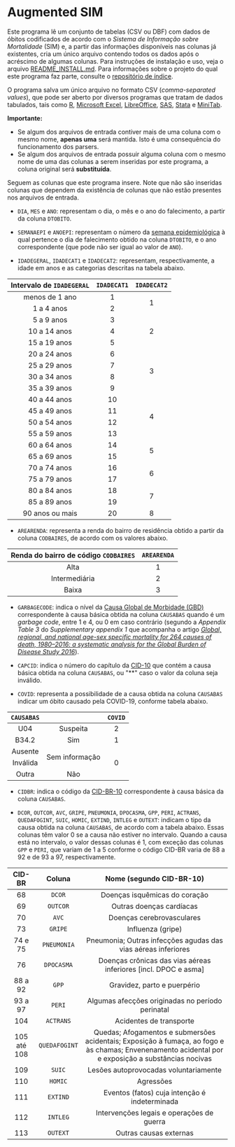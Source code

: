 # Augmented SIM

Este programa lê um conjunto de tabelas (CSV ou DBF) com dados de óbitos
codificados de acordo com o *Sistema de Informação sobre Mortalidade* (SIM)
e, a partir das informações disponíveis nas colunas já existentes,
cria um único arquivo contendo todos os dados após o acréscimo de algumas
colunas. Para instruções de instalação e uso, veja o arquivo
[README_INSTALL.md](https://gitlab.com/projeto-fm-usp-mortalidade-sp/augmented-sim/-/blob/master/README_INSTALL.md).
Para informações sobre o projeto do qual este
programa faz parte, consulte o
[repositório de índice](https://gitlab.com/projeto-fm-usp-mortalidade-sp/index).

O programa salva um único arquivo no formato CSV (*comma-separated values*),
que pode ser aberto por diversos programas que tratam de dados tabulados,
tais como
[R](https://www.r-project.org/),
[Microsoft Excel](https://www.microsoft.com/en/microsoft-365/excel),
[LibreOffice](https://www.libreoffice.org/),
[SAS](https://www.sas.com/),
[Stata](https://www.stata.com/) e
[MiniTab](https://www.minitab.com/).

<!-- ABOUT:END -->

**Importante:**

- Se algum dos arquivos de entrada contiver mais de uma coluna com o mesmo
  nome, **apenas uma** será mantida. Isto é uma consequência do funcionamento dos
  parsers.
- Se algum dos arquivos de entrada possuir alguma coluna com o mesmo nome de
  uma das colunas a serem inseridas por este programa,
  a coluna original será **substituída**.

Seguem as colunas que este programa insere. Note que não são inseridas colunas
que dependem da existência de colunas que não
estão presentes nos arquivos de entrada.

- `DIA`, `MES` e `ANO`:
  representam o dia, o mês e o ano do falecimento,
  a partir da coluna `DTOBITO`.

- `SEMANAEPI` e `ANOEPI`:
  representam o número da
  [semana epidemiológica](https://portalsinan.saude.gov.br/calendario-epidemiologico)
  à qual pertence o dia de falecimento obtido na coluna `DTOBITO`, e o ano
  correspondente (que pode não ser igual ao valor de `ANO`).

- `IDADEGERAL`, `IDADECAT1` e `IDADECAT2`:
  representam, respectivamente, a idade em anos e as categorias descritas
  na tabela abaixo.

<table>
<thead>
  <tr>
    <th>Intervalo de <code>IDADEGERAL</code></th>
    <th><code>IDADECAT1</code></th>
    <th><code>IDADECAT2</code></th>
  </tr>
</thead>
<tbody>
  <tr>
    <td align="center">menos de 1 ano</td>
    <td align="center">1</td>
    <td align="center" rowspan="2">1</td>
  </tr>
  <tr>
    <td align="center">1 a 4 anos</td>
    <td align="center">2</td>
  </tr>
  <tr>
    <td align="center">5 a 9 anos</td>
    <td align="center">3</td>
    <td align="center" rowspan="3">2</td>
  </tr>
  <tr>
    <td align="center">10 a 14 anos</td>
    <td align="center">4</td>
  </tr>
  <tr>
    <td align="center">15 a 19 anos</td>
    <td align="center">5</td>
  </tr>
  <tr>
    <td align="center">20 a 24 anos</td>
    <td align="center">6</td>
    <td align="center" rowspan="4">3</td>
  </tr>
  <tr>
    <td align="center">25 a 29 anos</td>
    <td align="center">7</td>
  </tr>
  <tr>
    <td align="center">30 a 34 anos</td>
    <td align="center">8</td>
  </tr>
  <tr>
    <td align="center">35 a 39 anos</td>
    <td align="center">9</td>
  </tr>
  <tr>
    <td align="center">40 a 44 anos</td>
    <td align="center">10</td>
    <td align="center" rowspan="4">4</td>
  </tr>
  <tr>
    <td align="center">45 a 49 anos</td>
    <td align="center">11</td>
  </tr>
  <tr>
    <td align="center">50 a 54 anos</td>
    <td align="center">12</td>
  </tr>
  <tr>
    <td align="center">55 a 59 anos</td>
    <td align="center">13</td>
  </tr>
  <tr>
    <td align="center">60 a 64 anos</td>
    <td align="center">14</td>
    <td align="center" rowspan="2">5</td>
  </tr>
  <tr>
    <td align="center">65 a 69 anos</td>
    <td align="center">15</td>
  </tr>
  <tr>
    <td align="center">70 a 74 anos</td>
    <td align="center">16</td>
    <td align="center" rowspan="2">6</td>
  </tr>
  <tr>
    <td align="center">75 a 79 anos</td>
    <td align="center">17</td>
  </tr>
  <tr>
    <td align="center">80 a 84 anos</td>
    <td align="center">18</td>
    <td align="center" rowspan="2">7</td>
  </tr>
  <tr>
    <td align="center">85 a 89 anos</td>
    <td align="center">19</td>
  </tr>
  <tr>
    <td align="center">90 anos ou mais</td>
    <td align="center">20</td>
    <td align="center">8</td>
  </tr>
</tbody>
</table>

- `AREARENDA`: representa a renda do bairro de residência obtido a partir
  da coluna `CODBAIRES`, de acordo com os valores abaixo.

<table>
  <thead>
    <tr>
      <th>Renda do bairro de código <code>CODBAIRES</code><br></th>
      <th><code>AREARENDA</code></th>
    </tr>
  </thead>
  <tbody>
    <tr>
      <td align="center">Alta</td>
      <td align="center">1</td>
    </tr>
    <tr>
      <td align="center">Intermediária</td>
      <td align="center">2</td>
    </tr>
    <tr>
      <td align="center">Baixa</td>
      <td align="center">3</td>
    </tr>
  </tbody>
</table>

- `GARBAGECODE`:
  indica o nível da
  [Causa Global de Morbidade (GBD)](https://www.healthdata.org/gbd/)
  correspondente à causa básica obtida na coluna `CAUSABAS`
  quando é um *garbage code*, entre 1 e 4, ou 0 em caso contrário
  (segundo a *Appendix Table 3* do *Supplementary appendix 1* que acompanha
    o artigo
    [*Global, regional, and national age-sex specific mortality for 264 causes
    of death, 1980–2016: a systematic analysis for the Global Burden of
    Disease Study 2016*](https://doi.org/10.1016/S0140-6736(17)32152-9)).

- `CAPCID`:
  indica o número do capítulo da [CID-10](https://icd.who.int/browse10/)
  que contém a causa básica obtida na coluna `CAUSABAS`, ou "\*\*" caso o
  valor da coluna seja inválido.

- `COVID`:
  representa a possibilidade de a causa obtida na coluna
  `CAUSABAS` indicar um óbito causado pela COVID-19, conforme tabela abaixo.

<table>
<thead>
  <tr>
    <th><code>CAUSABAS</code></th>
    <th></th>
    <th><code>COVID</code></th>
  </tr>
</thead>
<tbody>
  <tr>
    <td align="center">U04</td>
    <td align="center">Suspeita</td>
    <td align="center">2</td>
  </tr>
  <tr>
    <td align="center">B34.2</td>
    <td align="center">Sim</td>
    <td align="center">1</td>
  </tr>
  <tr>
    <td align="center">Ausente</td>
    <td align="center" rowspan="2">Sem informação</td>
    <td align="center" rowspan="3">0</td>
  </tr>
  <tr>
    <td align="center">Inválida</td>
  </tr>
  <tr>
    <td align="center">Outra</td>
    <td align="center">Não</td>
  </tr>
</tbody>
</table>

- `CIDBR`: indica o código da
  [CID-BR-10](http://tabnet.saude.mg.gov.br/Notas_tecnicas/Mortalidade_CID-10_Lista_CID-BR.pdf)
   correspondente à causa básica da coluna `CAUSABAS`.

- `DCOR`, `OUTCOR`, `AVC`, `GRIPE`, `PNEUMONIA`, `DPOCASMA`, `GPP`, `PERI`,
  `ACTRANS`, `QUEDAFOGINT`, `SUIC`, `HOMIC`, `EXTIND`, `INTLEG` e
  `OUTEXT`: indicam
  o tipo da causa obtida na coluna `CAUSABAS`, de acordo com a tabela abaixo.
  Essas colunas têm valor 0 se a causa não estiver no intervalo.
  Quando a causa está no intervalo, o valor dessas colunas é 1,
  com exceção das colunas `GPP` e `PERI`, que variam de 1 a 5 conforme
  o código CID-BR varia de 88 a 92 e de 93 a 97, respectivamente.

<table>
  <thead>
    <tr>
      <th>CID-BR</th>
      <th>Coluna</th>
      <th>Nome (segundo CID-BR-10)</th>
    </tr>
  </thead>
  <tbody>
    <tr>
      <td align="center">68</td>
      <td align="center"><code>DCOR</code></td>
      <td align="center">Doenças isquêmicas do coração</td>
    </tr>
    <tr>
      <td align="center">69</td>
      <td align="center"><code>OUTCOR</code></td>
      <td align="center">Outras doenças cardíacas</td>
    </tr>
    <tr>
      <td align="center">70</td>
      <td align="center"><code>AVC</code></td>
      <td align="center">Doenças cerebrovasculares</td>
    </tr>
    <tr>
      <td align="center">73</td>
      <td align="center"><code>GRIPE</code></td>
      <td align="center">Influenza (gripe)</td>
    </tr>
    <tr>
      <td align="center">74 e 75</td>
      <td align="center"><code>PNEUMONIA</code></td>
      <td align="center">Pneumonia; Outras infecções agudas das vias aéreas inferiores</td>
    </tr>
    <tr>
      <td align="center">76</td>
      <td align="center"><code>DPOCASMA</code></td>
      <td align="center">Doenças crônicas das vias aéreas inferiores [incl. DPOC e asma]</td>
    </tr>
    <tr>
      <td align="center">88 a 92</td>
      <td align="center"><code>GPP</code></td>
      <td align="center">Gravidez, parto e puerpério</td>
    </tr>
    <tr>
      <td align="center">93 a 97</td>
      <td align="center"><code>PERI</code></td>
      <td align="center">Algumas afecções originadas no período perinatal</td>
    </tr>
    <tr>
      <td align="center">104</td>
      <td align="center"><code>ACTRANS</code></td>
      <td align="center">Acidentes de transporte</td>
    </tr>
    <tr>
      <td align="center">105 até 108</td>
      <td align="center"><code>QUEDAFOGINT</code></td>
      <td align="center">Quedas; Afogamentos e submersões acidentais; Exposição à fumaça, ao fogo e às chamas; Envenenamento acidental por e exposição a substâncias nocivas </td>
    </tr>
    <tr>
      <td align="center">109</td>
      <td align="center"><code>SUIC</code></td>
      <td align="center">Lesões autoprovocadas voluntariamente</td>
    </tr>
    <tr>
      <td align="center">110</td>
      <td align="center"><code>HOMIC</code></td>
      <td align="center">Agressões</td>
    </tr>
    <tr>
      <td align="center">111</td>
      <td align="center"><code>EXTIND</code></td>
      <td align="center">Eventos (fatos) cuja intenção é indeterminada</td>
    </tr>
    <tr>
      <td align="center">112</td>
      <td align="center"><code>INTLEG</code></td>
      <td align="center">Intervenções legais e operações de guerra</td>
    </tr>
    <tr>
      <td align="center">113</td>
      <td align="center"><code>OUTEXT</code></td>
      <td align="center">Outras causas externas</td>
    </tr>
  </tbody>
  </table>

